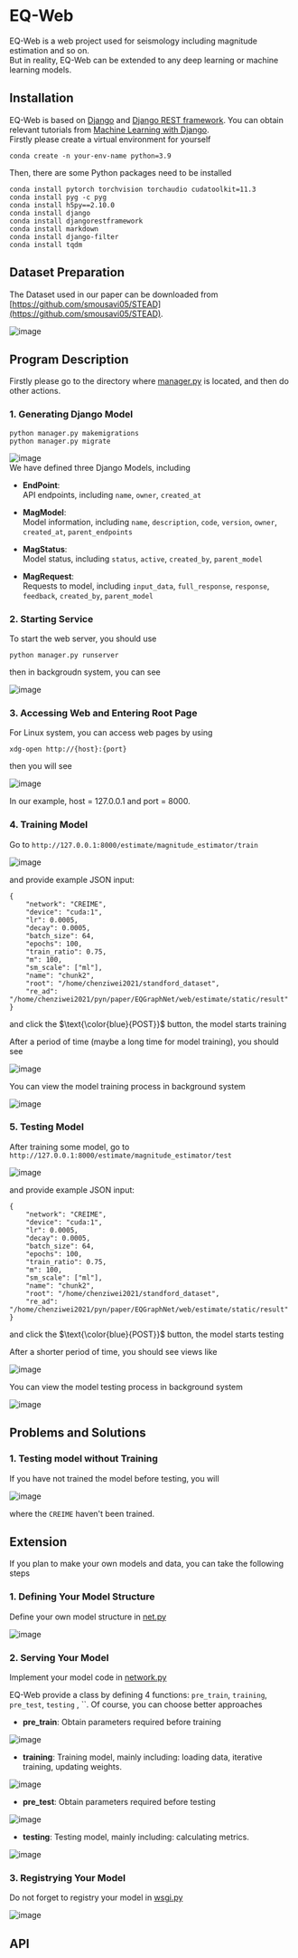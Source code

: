 # EQ-Web
EQ-Web is a web project used for seismology including magnitude estimation and so on. <br>
But in reality, EQ-Web can be extended to any deep learning or machine learning models. <br>

## Installation
EQ-Web is based on [Django](https://docs.djangoproject.com) and [Django REST framework](https://www.django-rest-framework.org/). You can obtain relevant tutorials from [Machine Learning with Django](https://www.deploymachinelearning.com/).<br>
Firstly please create a virtual environment for yourself<br>
```
conda create -n your-env-name python=3.9
```
Then, there are some Python packages need to be installed<br>
```
conda install pytorch torchvision torchaudio cudatoolkit=11.3
conda install pyg -c pyg
conda install h5py==2.10.0
conda install django
conda install djangorestframework
conda install markdown
conda install django-filter
conda install tqdm
```


## Dataset Preparation
The Dataset used in our paper can be downloaded from [https://github.com/smousavi05/STEAD](https://github.com/smousavi05/STEAD).

![image](https://github.com/czw1296924847/EQ-Web/blob/main/image/dataset_structure.png)<br>

## Program Description
Firstly please go to the directory where [manager.py](https://github.com/czw1296924847/EQ-Web/blob/main/manage.py) is located, and then do other actions.

### 1. Generating Django Model
```
python manager.py makemigrations
python manager.py migrate
```
![image](https://github.com/czw1296924847/EQ-Web/blob/main/image/generate_model.png)<br>
We have defined three Django Models, including<br>
- **EndPoint**:<br>
API endpoints,       including `name`, `owner`, `created_at` <br>

- **MagModel**:<br>
Model information,   including `name`, `description`, `code`, `version`, `owner`, `created_at`, `parent_endpoints` <br>

- **MagStatus**:<br>
Model status,       including `status`, `active`, `created_by`, `parent_model` <br>

- **MagRequest**:<br>
Requests to model,   including `input_data`, `full_response`, `response`, `feedback`, `created_by`, `parent_model`


### 2. Starting Service
To start the web server, you should use
```
python manager.py runserver
```
then in backgroudn system, you can see <br>

![image](https://github.com/czw1296924847/EQ-Web/blob/main/image/run_server.png)<br>

### 3. Accessing Web and Entering Root Page
For Linux system, you can access web pages by using <br>
```
xdg-open http://{host}:{port}
```
then you will see <br>

![image](https://github.com/czw1296924847/EQ-Web/blob/main/image/root_page.png)<br>

In our example, host = 127.0.0.1 and port = 8000.

### 4. Training Model
Go to `http://127.0.0.1:8000/estimate/magnitude_estimator/train` <br>

![image](https://github.com/czw1296924847/EQ-Web/blob/main/image/train_before.png)<br>

and provide example JSON input:
```
{
    "network": "CREIME",
    "device": "cuda:1",
    "lr": 0.0005,
    "decay": 0.0005,
    "batch_size": 64,
    "epochs": 100,
    "train_ratio": 0.75,
    "m": 100,
    "sm_scale": ["ml"],
    "name": "chunk2",
    "root": "/home/chenziwei2021/standford_dataset",
    "re_ad": "/home/chenziwei2021/pyn/paper/EQGraphNet/web/estimate/static/result"
}
```
and click the $\text{\color{blue}{POST}}$ button, the model starts training <br>

After a period of time (maybe a long time for model training), you should see <br>

![image](https://github.com/czw1296924847/EQ-Web/blob/main/image/train_after.png)<br>

You can view the model training process in background system <br>

![image](https://github.com/czw1296924847/EQ-Web/blob/main/image/train_process.png)

### 5. Testing Model
After training some model, go to `http://127.0.0.1:8000/estimate/magnitude_estimator/test` <br>

![image](https://github.com/czw1296924847/EQ-Web/blob/main/image/test_before.png)<br>

and provide example JSON input:
```
{
    "network": "CREIME",
    "device": "cuda:1",
    "lr": 0.0005,
    "decay": 0.0005,
    "batch_size": 64,
    "epochs": 100,
    "train_ratio": 0.75,
    "m": 100,
    "sm_scale": ["ml"],
    "name": "chunk2",
    "root": "/home/chenziwei2021/standford_dataset",
    "re_ad": "/home/chenziwei2021/pyn/paper/EQGraphNet/web/estimate/static/result"
}
```
and click the $\text{\color{blue}{POST}}$ button, the model starts testing <br>

After a shorter period of time, you should see views like <br>

![image](https://github.com/czw1296924847/EQ-Web/blob/main/image/test_after.png)<br>

You can view the model testing process in background system <br>

![image](https://github.com/czw1296924847/EQ-Web/blob/main/image/test_process.png)<br>


## Problems and Solutions

### 1. Testing model without Training
If you have not trained the model before testing, you will <br>

![image](https://github.com/czw1296924847/EQ-Web/blob/main/image/not_train.png)<br>

where the `CREIME` haven't been trained.


## Extension
If you plan to make your own models and data, you can take the following steps <br>

### 1. Defining Your Model Structure
Define your own model structure in [net.py](https://github.com/czw1296924847/EQ-Web/blob/main/func/net.py) <br>

![image](https://github.com/czw1296924847/EQ-Web/blob/main/image/net.png)<br>

### 2. Serving Your Model
Implement your model code in [network.py](https://github.com/czw1296924847/EQ-Web/blob/main/estimate/network.py) <br>

EQ-Web provide a class by defining 4 functions: `pre_train`, `training`, `pre_test`, `testing` , ``. Of course, you can choose better approaches <br>

- **pre_train**: Obtain parameters required before training <br>

![image](https://github.com/czw1296924847/EQ-Web/blob/main/image/pre_train.png)<br>


- **training**: Training model, mainly including: loading data, iterative training, updating weights. <br>

![image](https://github.com/czw1296924847/EQ-Web/blob/main/image/training.png)<br>


- **pre_test**: Obtain parameters required before testing <br>

![image](https://github.com/czw1296924847/EQ-Web/blob/main/image/pre_test.png)<br>


- **testing**: Testing model, mainly including: calculating metrics.<br>

![image](https://github.com/czw1296924847/EQ-Web/blob/main/image/testing.png)<br>


### 3. Registrying Your Model
Do not forget to registry your model in [wsgi.py](https://github.com/czw1296924847/EQ-Web/blob/main/web/wsgi.py) <br>

![image](https://github.com/czw1296924847/EQ-Web/blob/main/image/wsgi.png)<br>


## API

